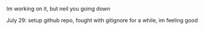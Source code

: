 Im working on it, but neil you going down


July 29: setup github repo, fought with gitignore for a while, im feeling good